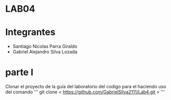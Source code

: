 # LAB04
# Integrantes
- Santiago Nicolas Parra Giraldo
- Gabriel Alejandro Silva Lozada

# parte I
Clonar el proyecto de la guía del laboratorio del codigo para el haciendo uso del comando ''' git clone < https://github.com/GabrielSilva2111/Lab4.git > '''
  
